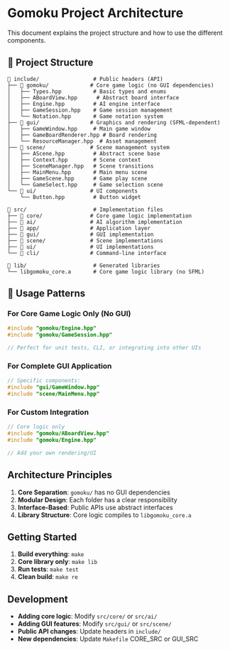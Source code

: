 # Gomoku Project Architecture

This document explains the project structure and how to use the different components.

## 📁 Project Structure

```
📂 include/                 # Public headers (API)
├── 📂 gomoku/             # Core game logic (no GUI dependencies)
│   ├── Types.hpp          # Basic types and enums
│   ├── ABoardView.hpp      # Abstract board interface
│   ├── Engine.hpp         # AI engine interface
│   ├── GameSession.hpp    # Game session management
│   └── Notation.hpp       # Game notation system
├── 📂 gui/                # Graphics and rendering (SFML-dependent)
│   ├── GameWindow.hpp     # Main game window
│   ├── GameBoardRenderer.hpp # Board rendering
│   └── ResourceManager.hpp  # Asset management
├── 📂 scene/              # Scene management system
│   ├── AScene.hpp         # Abstract scene base
│   ├── Context.hpp        # Scene context
│   ├── SceneManager.hpp   # Scene transitions
│   ├── MainMenu.hpp       # Main menu scene
│   ├── GameScene.hpp      # Game play scene
│   └── GameSelect.hpp     # Game selection scene
└── 📂 ui/                 # UI components
    └── Button.hpp         # Button widget

📂 src/                     # Implementation files
├── 📂 core/               # Core game logic implementation
├── 📂 ai/                 # AI algorithm implementation
├── 📂 app/                # Application layer
├── 📂 gui/                # GUI implementation
├── 📂 scene/              # Scene implementations
├── 📂 ui/                 # UI implementations
└── 📂 cli/                # Command-line interface

📂 lib/                     # Generated libraries
└── libgomoku_core.a       # Core game logic library (no SFML)
```

## 🎯 Usage Patterns

### For Core Game Logic Only (No GUI)
```cpp
#include "gomoku/Engine.hpp"
#include "gomoku/GameSession.hpp"

// Perfect for unit tests, CLI, or integrating into other UIs
```

### For Complete GUI Application
```cpp
// Specific components:
#include "gui/GameWindow.hpp"
#include "scene/MainMenu.hpp"
```

### For Custom Integration
```cpp
// Core logic only
#include "gomoku/ABoardView.hpp"
#include "gomoku/Engine.hpp"

// Add your own rendering/UI
```

## Architecture Principles

1. **Core Separation**: `gomoku/` has no GUI dependencies
2. **Modular Design**: Each folder has a clear responsibility  
3. **Interface-Based**: Public APIs use abstract interfaces
4. **Library Structure**: Core logic compiles to `libgomoku_core.a`

## Getting Started

1. **Build everything**: `make`
2. **Core library only**: `make lib`
3. **Run tests**: `make test`
4. **Clean build**: `make re`

## Development

- **Adding core logic**: Modify `src/core/` or `src/ai/`
- **Adding GUI features**: Modify `src/gui/` or `src/scene/`
- **Public API changes**: Update headers in `include/`
- **New dependencies**: Update `Makefile` CORE_SRC or GUI_SRC
